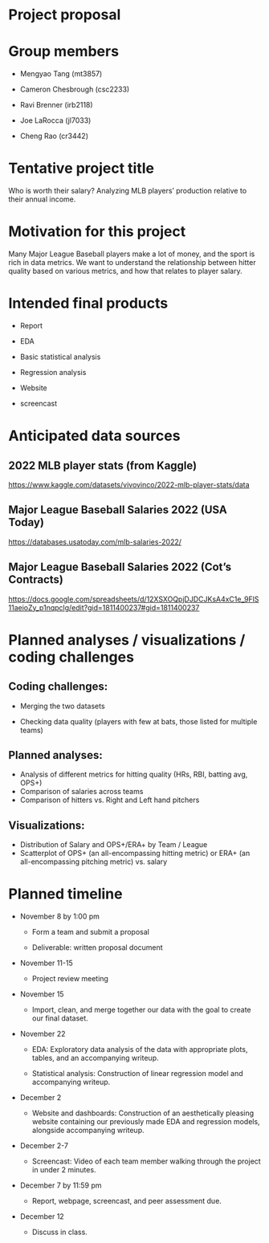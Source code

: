 Project proposal
================

# Group members

- Mengyao Tang (mt3857)

- Cameron Chesbrough (csc2233)

- Ravi Brenner (irb2118)

- Joe LaRocca (jl7033)

- Cheng Rao (cr3442)

# Tentative project title

Who is worth their salary? Analyzing MLB players’ production relative to
their annual income.

# Motivation for this project

Many Major League Baseball players make a lot of money, and the sport is
rich in data metrics. We want to understand the relationship between
hitter quality based on various metrics, and how that relates to player
salary.

# Intended final products

- Report

- EDA

- Basic statistical analysis

- Regression analysis

- Website

- screencast

# Anticipated data sources

## 2022 MLB player stats (from Kaggle)

<https://www.kaggle.com/datasets/vivovinco/2022-mlb-player-stats/data>

## Major League Baseball Salaries 2022 (USA Today)

<https://databases.usatoday.com/mlb-salaries-2022/>

## Major League Baseball Salaries 2022 (Cot’s Contracts)

<https://docs.google.com/spreadsheets/d/12XSXOQpjDJDCJKsA4xC1e_9FlS11aeioZy_p1nqpclg/edit?gid=1811400237#gid=1811400237>

# Planned analyses / visualizations / coding challenges

## Coding challenges:

- Merging the two datasets

- Checking data quality (players with few at bats, those listed for
  multiple teams)

## Planned analyses:

- Analysis of different metrics for hitting quality (HRs, RBI, batting
  avg, OPS+)
- Comparison of salaries across teams
- Comparison of hitters vs. Right and Left hand pitchers

## Visualizations:

- Distribution of Salary and OPS+/ERA+ by Team / League
- Scatterplot of OPS+ (an all-encompassing hitting metric) or ERA+ (an
  all-encompassing pitching metric) vs. salary

# Planned timeline

- November 8 by 1:00 pm

  - Form a team and submit a proposal

  - Deliverable: written proposal document

- November 11-15

  - Project review meeting

- November 15

  - Import, clean, and merge together our data with the goal to create
    our final dataset.

- November 22

  - EDA: Exploratory data analysis of the data with appropriate plots,
    tables, and an accompanying writeup.

  - Statistical analysis: Construction of linear regression model and
    accompanying writeup.

- December 2

  - Website and dashboards: Construction of an aesthetically pleasing
    website containing our previously made EDA and regression models,
    alongside accompanying writeup.

- December 2-7

  - Screencast: Video of each team member walking through the project in
    under 2 minutes.

- December 7 by 11:59 pm

  - Report, webpage, screencast, and peer assessment due.

- December 12

  - Discuss in class.
